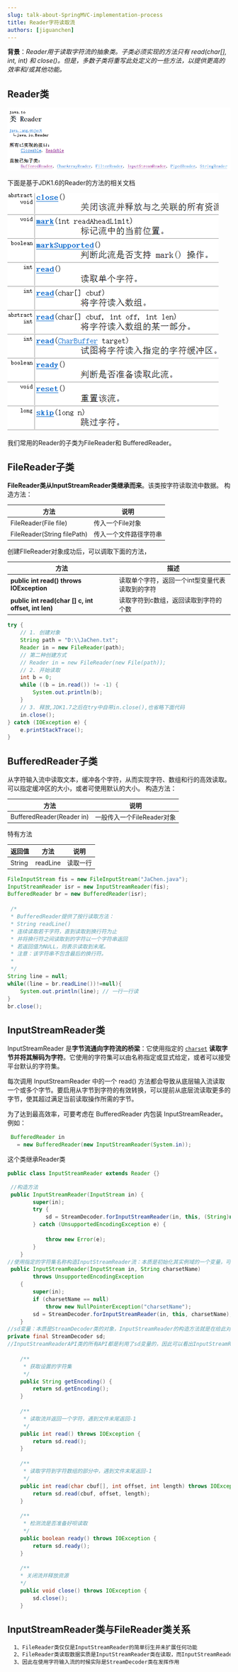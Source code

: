 ```yaml
---
slug: talk-about-SpringMVC-implementation-process
title: Reader字符读取流
authors: [jiguanchen]
---
```


**背景**：*Reader用于读取字符流的抽象类。子类必须实现的方法只有 read(char[], int, int) 和  close()。但是，多数子类将重写此处定义的一些方法，以提供更高的效率和/或其他功能。*<!--more-->

## Reader类

![image-20221021195911134](img/image-20221021195911134.png)

下面是基于JDK1.6的Reader的方法的相关文档

![image-20221021200351275](img/image-20221021200351275.png)

我们常用的Reader的子类为FileReader和 BufferedReader。

## FileReader子类

**FileReader类从InputStreamReader类继承而来**。该类按字符读取流中数据。
构造方法：

| 方法                        | 说明                   |
| --------------------------- | ---------------------- |
| FileReader(File file)       | 传入一个File对象       |
| FileReader(String filePath) | 传入一个文件路径字符串 |

创建FIleReader对象成功后，可以调取下面的方法，

| 方法                                                | 描述                                            |
| --------------------------------------------------- | ----------------------------------------------- |
| **public int read() throws IOException**            | 读取单个字符，返回一个int型变量代表读取到的字符 |
| **public int read(char [] c, int offset, int len)** | 读取字符到c数组，返回读取到字符的个数           |

```java
try {
    // 1. 创建对象
    String path = "D:\\JaChen.txt";
    Reader in = new FileReader(path);
    // 第二种创建方式
    // Reader in = new FileReader(new File(path));
    // 2. 开始读取
    int b = 0;
    while ((b = in.read()) != -1) {
        System.out.println(b);
    }
    // 3. 释放,JDK1.7之后在try中自带in.close(),也省略下面代码
    in.close();
} catch (IOException e) {
    e.printStackTrace();
}
```

## BufferedReader子类

从字符输入流中读取文本，缓冲各个字符，从而实现字符、数组和行的高效读取。 可以指定缓冲区的大小，或者可使用默认的大小。
构造方法：

| 方法                      | 说明                       |
| ------------------------- | -------------------------- |
| BufferedReader(Reader in) | 一般传入一个FileReader对象 |

特有方法

| 返回值 | 方法     | 说明     |
| ------ | -------- | -------- |
| String | readLine | 读取一行 |

```java
FileInputStream fis = new FileInputStream("JaChen.java");
InputStreamReader isr = new InputStreamReader(fis);
BufferedReader br = new BufferedReader(isr);
 
 /*
 * BufferedReader提供了按行读取方法：
 * String readLine()
 * 连续读取若干字符，直到读取到换行符为止
 * 并将换行符之间读取到的字符以一个字符串返回
 * 若返回值为NULL，则表示读取到末尾。
 * 注意：该字符串不包含最后的换行符。
 * 
 */
String line = null;
while((line = br.readLine())!=null){
    System.out.println(line); // 一行一行读
}
br.close();
```

## InputStreamReader类

InputStreamReader 是**字节流通向字符流的桥梁**：它使用指定的 [`charset`](../../java/nio/charset/Charset.html)  **读取字节并将其解码为字符**。它使用的字符集可以由名称指定或显式给定，或者可以接受平台默认的字符集。 

每次调用 InputStreamReader 中的一个 read()  方法都会导致从底层输入流读取一个或多个字节。要启用从字节到字符的有效转换，可以提前从底层流读取更多的字节，使其超过满足当前读取操作所需的字节。 

为了达到最高效率，可要考虑在 BufferedReader 内包装 InputStreamReader。例如： 

```java
 BufferedReader in
   = new BufferedReader(new InputStreamReader(System.in));
```

这个类继承Reader类

```java
public class InputStreamReader extends Reader {}
```

```java
 //构造方法
 public InputStreamReader(InputStream in) {
        super(in);
        try {
            sd = StreamDecoder.forInputStreamReader(in, this, (String)null);
        } catch (UnsupportedEncodingException e) {
           
            throw new Error(e);
        }
    }
//使用指定的字符集名称构造InputStreamReader流：本质是初始化其实例域的一个变量，可以发现字符集是初始化方法的第三个参数
 public InputStreamReader(InputStream in, String charsetName)
        throws UnsupportedEncodingException
    {
        super(in);
        if (charsetName == null)
            throw new NullPointerException("charsetName");
        sd = StreamDecoder.forInputStreamReader(in, this, charsetName);
    }
//sd变量：本质是StreamDecoder类的对象，InputStreamReader的构造方法就是在给此对象做初始化操作
private final StreamDecoder sd;
//InputStreamReaderAPI类的所有API都是利用了sd变量的，因此可以看出InputStreamReader类的方法本质是调用StreamDecoder类方法
 
    /**
     * 获取设置的字符集
     */
    public String getEncoding() {
        return sd.getEncoding();
    }
 
    /**
     * 读取流并返回一个字符，遇到文件末尾返回-1
     */
    public int read() throws IOException {
        return sd.read();
    }
 
    /**
     * 读取字符到字符数组的部分中，遇到文件末尾返回-1
     */
    public int read(char cbuf[], int offset, int length) throws IOException {
        return sd.read(cbuf, offset, length);
    }
 
    /**
     * 检测流是否准备好呗读取
     */
    public boolean ready() throws IOException {
        return sd.ready();
    }
 
    /**
    * 关闭流并释放资源
    */
    public void close() throws IOException {
        sd.close();
    }
```

## InputStreamReader类与FileReader类关系

```tex
  1、FileReader类仅仅是InputStreamReader的简单衍生并未扩展任何功能
  2、FileReader类读取数据实质是InputStreamReader类在读取，而InputStreamReader读取数据实际是StreamDecoder类读取
  3、因此在使用字符输入流的时候实际是StreamDecoder类在发挥作用
```
